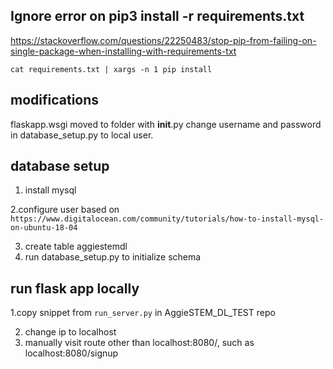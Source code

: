 ## Ignore error on pip3 install -r requirements.txt
https://stackoverflow.com/questions/22250483/stop-pip-from-failing-on-single-package-when-installing-with-requirements-txt

`cat requirements.txt | xargs -n 1 pip install` 

## modifications

flaskapp.wsgi moved to folder with __init__.py
change username and password in database_setup.py to local user.

## database setup

1. install mysql

2.configure user based on `https://www.digitalocean.com/community/tutorials/how-to-install-mysql-on-ubuntu-18-04` 

3. create table aggiestemdl
4. run database_setup.py to initialize schema

## run flask app locally

1.copy snippet from `run_server.py` in AggieSTEM_DL_TEST repo

2. change ip to localhost
3. manually visit route other than localhost:8080/, such as localhost:8080/signup

